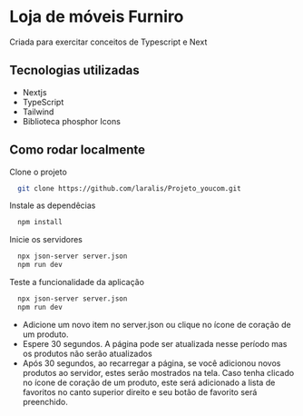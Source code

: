 
# Loja de móveis Furniro

 Criada para exercitar conceitos de Typescript e Next 


## Tecnologias utilizadas

- Nextjs
- TypeScript
- Tailwind
- Biblioteca phosphor Icons


## Como rodar localmente

Clone o projeto

```bash
  git clone https://github.com/laralis/Projeto_youcom.git
```

Instale as dependêcias

```bash
  npm install
```

Inicie os servidores

```bash
  npx json-server server.json 
  npm run dev
```

Teste a funcionalidade da aplicação
  
```bash
  npx json-server server.json 
  npm run dev
```
  - Adicione um novo item no server.json ou clique no ícone de coração de um produto.
  - Espere 30 segundos. A página pode ser atualizada nesse período mas os produtos não serão atualizados
  - Após 30 segundos, ao recarregar a página, se você adicionou novos produtos ao servidor, estes serão mostrados na tela. Caso tenha clicado no ícone de coração de um produto, este será adicionado a lista de favoritos no canto superior direito e seu botão de favorito será preenchido.


